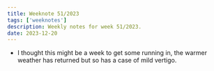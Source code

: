 ```yaml
---
title: Weeknote 51/2023
tags: ['weeknotes']
description: Weekly notes for week 51/2023.
date: 2023-12-20
---
```

- I thought this might be a week to get some running in, the warmer weather has returned but so has a case of mild vertigo. 